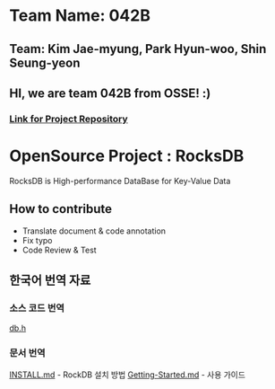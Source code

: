 # Team Name: 042B
## Team: Kim Jae-myung, Park Hyun-woo, Shin Seung-yeon
## HI, we are team 042B from OSSE! :)
### [Link for Project Repository](https://github.com/17-1-SKKU-OSS/rocksdb)

# OpenSource Project : RocksDB
RocksDB is High-performance DataBase for Key-Value Data

## How to contribute
- Translate document & code annotation 
- Fix typo
- Code Review & Test

## 한국어 번역 자료
### 소스 코드 번역
[db.h](translate_doc/Kor/db_h.txt)
### 문서 번역
[INSTALL.md](translate_doc/Kor/INSTALL.md) - RockDB 설치 방법
[Getting-Started.md](translate_doc/Kor/getting-started.md) - 사용 가이드
